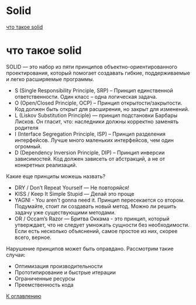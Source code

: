 # Solid

[что такое solid](#что-такое-solid)

# что такое solid

SOLID — это набор из пяти принципов объектно-ориентированного проектирования, который помогает создавать гибкие,
поддерживаемые и легко расширяемые программы.

+ S (Single Responsibility Principle, SRP) – Принцип единственной ответственности. Один класс – одна логическая задача.
+ O (Open/Closed Principle, OCP) – Принцип открытости/закрытости. Код должен быть открыт для расширения, но закрыт для
  изменений.
+ L (Liskov Substitution Principle) — принцип подстановки Барбары Лисков. Он гласит, что: наследники должны корректно
  заменять родителя
+ I (Interface Segregation Principle, ISP) – Принцип разделения интерфейсов. Лучше много маленьких интерфейсов, чем один
  огромный.
+ D (Dependency Inversion Principle, DIP) – Принцип инверсии зависимостей. Код должен зависеть от абстракций, а не от
  конкретных реализаций.

Какие еще принципы можешь назвать?

+ DRY / Don’t Repeat Yourself — Не повторяйся!
+ KISS / Keep It Simple Stupid — Делай это проще
+ YAGNI - You aren't gonna need it. Принцип пересекается со втором. Подумайте, стоит ли создавать новый метод. Можно ли
  решить задачу уже существующими методами.
+ OR / Occam’s Razor — Бритва Оккама - это принцип, который утверждает, что не следует умножать сущности без
  необходимости. Если есть несколько объяснений, самое простое из них, скорее всего, верное.

Нарушение принципов может быть оправдано. Рассмотрим такие случаи:

+ Оптимизация производительности
+ Прототипирование и быстрые итерации
+ Ограниченные ресурсы
+ Преемственность кода


[К оглавлению](#Solid)
